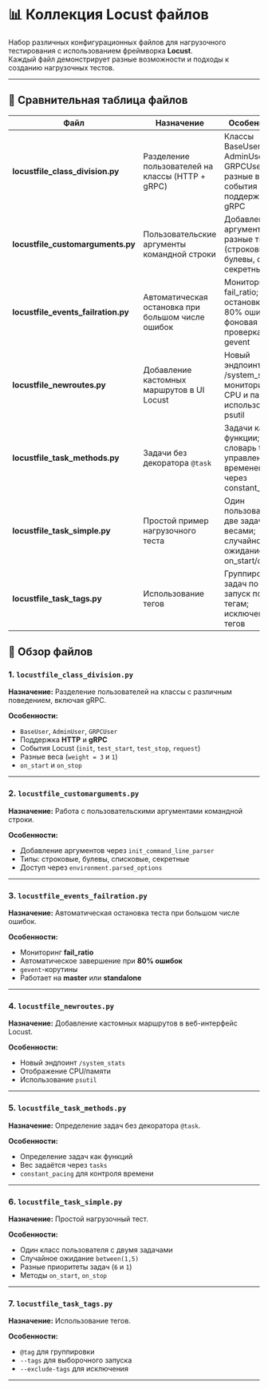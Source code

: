 # 📊 Коллекция Locust файлов

Набор различных конфигурационных файлов для нагрузочного тестирования с использованием фреймворка **Locust**.  
Каждый файл демонстрирует разные возможности и подходы к созданию нагрузочных тестов.

---

## 📌 Сравнительная таблица файлов

| Файл                          | Назначение                                           | Особенности                                                                 |
|-------------------------------|------------------------------------------------------|------------------------------------------------------------------------------|
| **locustfile_class_division.py** | Разделение пользователей на классы (HTTP + gRPC)     | Классы BaseUser, AdminUser, GRPCUser; разные веса; события Locust; поддержка gRPC |
| **locustfile_customarguments.py** | Пользовательские аргументы командной строки         | Добавление аргументов; разные типы (строковые, булевы, списки, секретные)    |
| **locustfile_events_failration.py** | Автоматическая остановка при большом числе ошибок  | Мониторинг fail_ratio; остановка при 80% ошибок; фоновая проверка через gevent |
| **locustfile_newroutes.py**     | Добавление кастомных маршрутов в UI Locust          | Новый эндпоинт /system_stats; мониторинг CPU и памяти; использование psutil   |
| **locustfile_task_methods.py**  | Задачи без декоратора `@task`                       | Задачи как функции; словарь tasks; управление временем через constant_pacing  |
| **locustfile_task_simple.py**   | Простой пример нагрузочного теста                   | Один пользователь; две задачи с весами; случайное ожидание; on_start/on_stop  |
| **locustfile_task_tags.py**     | Использование тегов                                 | Группировка задач по тегам; запуск по тегам; исключение тегов                 |


## 📂 Обзор файлов

### 1. `locustfile_class_division.py`
**Назначение:** Разделение пользователей на классы с различным поведением, включая gRPC.  

**Особенности:**  
- `BaseUser`, `AdminUser`, `GRPCUser`  
- Поддержка **HTTP** и **gRPC**  
- События Locust (`init`, `test_start`, `test_stop`, `request`)  
- Разные веса (`weight = 3` и `1`)  
- `on_start` и `on_stop`  

---

### 2. `locustfile_customarguments.py`
**Назначение:** Работа с пользовательскими аргументами командной строки.  

**Особенности:**  
- Добавление аргументов через `init_command_line_parser`  
- Типы: строковые, булевы, списковые, секретные  
- Доступ через `environment.parsed_options`  

---

### 3. `locustfile_events_failration.py`
**Назначение:** Автоматическая остановка теста при большом числе ошибок.  

**Особенности:**  
- Мониторинг **fail_ratio**  
- Автоматическое завершение при **80% ошибок**  
- `gevent`-корутины  
- Работает на **master** или **standalone**  

---

### 4. `locustfile_newroutes.py`
**Назначение:** Добавление кастомных маршрутов в веб-интерфейс Locust.  

**Особенности:**  
- Новый эндпоинт `/system_stats`  
- Отображение CPU/памяти  
- Использование `psutil`  

---

### 5. `locustfile_task_methods.py`
**Назначение:** Определение задач без декоратора `@task`.  

**Особенности:**  
- Определение задач как функций  
- Вес задаётся через `tasks`  
- `constant_pacing` для контроля времени  

---

### 6. `locustfile_task_simple.py`
**Назначение:** Простой нагрузочный тест.  

**Особенности:**  
- Один класс пользователя с двумя задачами  
- Случайное ожидание `between(1,5)`  
- Разные приоритеты задач (`6` и `1`)  
- Методы `on_start`, `on_stop`  

---

### 7. `locustfile_task_tags.py`
**Назначение:** Использование тегов.  

**Особенности:**  
- `@tag` для группировки  
- `--tags` для выборочного запуска  
- `--exclude-tags` для исключения  

---
